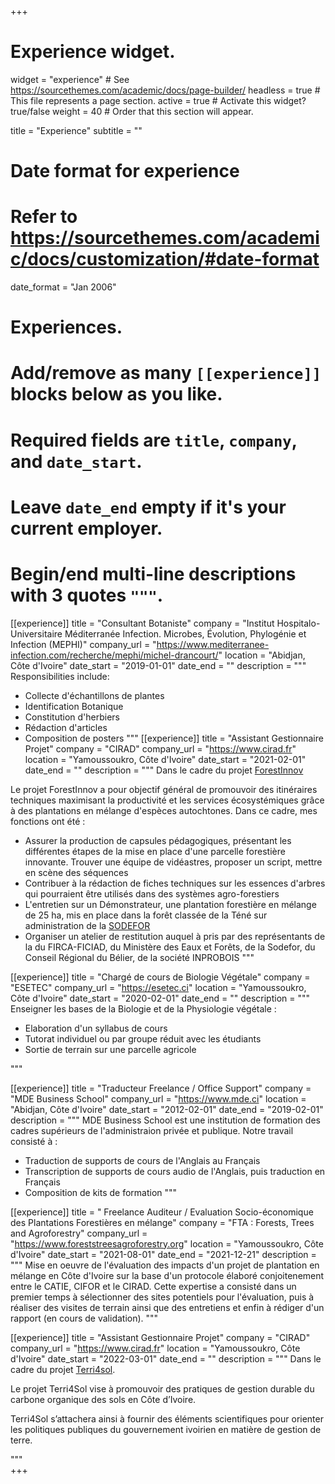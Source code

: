 +++
# Experience widget.
widget = "experience"  # See https://sourcethemes.com/academic/docs/page-builder/
headless = true  # This file represents a page section.
active = true  # Activate this widget? true/false
weight = 40  # Order that this section will appear.

title = "Experience"
subtitle = ""

# Date format for experience
#   Refer to https://sourcethemes.com/academic/docs/customization/#date-format
date_format = "Jan 2006"

# Experiences.
#   Add/remove as many `[[experience]]` blocks below as you like.
#   Required fields are `title`, `company`, and `date_start`.
#   Leave `date_end` empty if it's your current employer.
#   Begin/end multi-line descriptions with 3 quotes `"""`.

[[experience]]
  title = "Consultant Botaniste"
  company = "Institut Hospitalo-Universitaire Méditerranée Infection. Microbes, Évolution, Phylogénie et Infection (MEPHI)"
  company_url = "https://www.mediterranee-infection.com/recherche/mephi/michel-drancourt/"
  location = "Abidjan, Côte d'Ivoire"
  date_start = "2019-01-01"
  date_end = ""
  description = """
  Responsibilities include:
  
  * Collecte d'échantillons de plantes
  * Identification Botanique
  * Constitution d'herbiers
  * Rédaction d'articles
  * Composition de posters
  """
[[experience]]
  title = "Assistant Gestionnaire Projet"
  company = "CIRAD"
  company_url = "https://www.cirad.fr"
  location = "Yamoussoukro, Côte d'Ivoire"
  date_start = "2021-02-01"
  date_end = ""
  description = """
  Dans le cadre du projet [ForestInnov](https://forestinnov.cirad.fr)
  
  Le projet ForestInnov a pour objectif général de promouvoir des itinéraires techniques maximisant la productivité et les services écosystémiques grâce à des plantations en mélange d'espèces autochtones. 
  Dans ce cadre, mes fonctions ont été : 
  * Assurer la production de capsules pédagogiques, présentant les différentes étapes de la mise en place d'une parcelle forestière innovante. Trouver une équipe de vidéastres, proposer un script, mettre en scène des séquences
  * Contribuer à la rédaction de fiches techniques sur les essences d'arbres qui pourraient être utilisés dans des systèmes agro-forestiers
  * L'entretien sur un Démonstrateur, une plantation forestière en mélange de 25 ha, mis en place dans la forêt classée de la Téné sur administration de la [SODEFOR](http://www.sodefor.ci)
  * Organiser un atelier de restitution auquel à pris par des représentants de la du FIRCA-FICIAD, du Ministère des Eaux et Forêts, de la Sodefor, du Conseil Régional du Bélier, de la société INPROBOIS
  """

[[experience]]
  title = "Chargé de cours de Biologie Végétale"
  company = "ESETEC"
  company_url = "https://esetec.ci"
  location = "Yamoussoukro, Côte d'Ivoire"
  date_start = "2020-02-01"
  date_end = ""
  description = """
  Enseigner les bases de la Biologie et de la Physiologie végétale : 
  * Elaboration d'un syllabus de cours
  * Tutorat individuel ou par groupe réduit avec les étudiants
  * Sortie de terrain sur une parcelle agricole
  
  """

[[experience]]
  title = "Traducteur Freelance / Office Support"
  company = "MDE Business School"
  company_url = "https://www.mde.ci"
  location = "Abidjan, Côte d'Ivoire"
  date_start = "2012-02-01"
  date_end = "2019-02-01"
  description = """
  MDE Business School est une institution de formation des cadres supérieurs de l'administraion privée et publique. Notre travail consisté à  : 
  * Traduction de supports de cours de l'Anglais au Français
  * Transcription de supports de cours audio de l'Anglais, puis traduction en Français
  * Composition de kits de formation
  """

[[experience]]
  title = " Freelance Auditeur / Evaluation Socio-économique des Plantations Forestières en mélange"
  company = "FTA : Forests, Trees and Agroforestry"
  company_url = "https://www.foreststreesagroforestry.org"
  location = "Yamoussoukro, Côte d'Ivoire"
  date_start = "2021-08-01"
  date_end = "2021-12-21"
  description = """
  Mise en oeuvre de l'évaluation des impacts d'un projet de plantation en mélange en Côte d'Ivoire sur la base d'un protocole élaboré conjoitenement entre le CATIE, CIFOR et le CIRAD. Cette expertise a consisté dans un premier temps à sélectionner des sites potentiels pour l'évaluation, puis à réaliser des visites de terrain ainsi que des entretiens et enfin à rédiger d'un rapport (en cours de validation).
  """

[[experience]]
  title = "Assistant Gestionnaire Projet"
  company = "CIRAD"
  company_url = "https://www.cirad.fr"
  location = "Yamoussoukro, Côte d'Ivoire"
  date_start = "2022-03-01"
  date_end = ""
  description = """
  Dans le cadre du projet [Terri4sol](https://www.cirad.fr/en/press-area/press-releases/2021/soil-restoration-in-cote-d-ivoire).
  
  Le projet Terri4Sol vise à promouvoir des pratiques de gestion durable du carbone organique des sols en Côte d’Ivoire.
  
  Terri4Sol s’attachera ainsi à fournir des éléments scientifiques pour orienter les politiques publiques du gouvernement ivoirien en matière de gestion de terre.
  
"""  
+++
